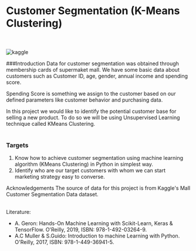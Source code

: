 # Customer Segmentation (K-Means Clustering) <br><br/>

![kaggle](https://img.shields.io/badge/DataViz-tableau-informational?style=plastic&logo=kaggle&logoColor=white&color=045bab&link=https://www.kaggle.com/code/martinab/customer-segmentation-k-means-clustering?scriptVersionId=113557619) 

###Introduction
Data for customer segmentation was obtained through membership cards of supermaket mall. We have some basic data about customers such as Customer ID, age, gender, annual income and spending score.

Spending Score is something we assign to the customer based on our defined parameters like customer behavior and purchasing data.

In this project we would like to identify the potential customer base for selling a new product. To do so we will be using Unsupervised Learning technique called KMeans Clustering. <br><br/>


### Targets

 1. Know how to achieve customer segmentation using machine learning algorithm (KMeans Clustering) in Python in simplest way.
 2. Identify who are our target customers with whom we can start marketing strategy easy to converse.

Acknowledgements
The source of data for this project is from Kaggle's Mall Customer Segmentation Data dataset. <br><br/>


Literature:
 - A. Geron: Hands-On Machine Learning with Scikit-Learn, Keras & TensorFlow. O'Reilly, 2019, ISBN: 978-1-492-03264-9.
 - A.C Muller & S.Guido: Introduction to machine Learning with Python. O'Reilly, 2017, ISBN: 978-1-449-36941-5.
